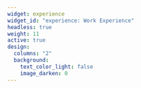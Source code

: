 ```yaml
---
widget: experience
widget_id: "experience: Work Experience"
headless: true
weight: 11
active: true
design:
  columns: "2"
  background:
    text_color_light: false
    image_darken: 0
---
```


